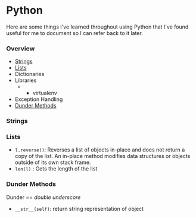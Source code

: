 # Python

Here are some things I've learned throughout using Python that I've found useful for me to document so I can refer back to it later.

### Overview
- [Strings](#strings)
- [Lists](#lists)
- Dictionaries
- Libraries
    - - virtualenv
- Exception Handling
- [Dunder Methods](#dunder-methods)

### Strings


### Lists

- `l.reverse()`: Reverses a list of objects in-place and does not return a copy of the list. An in-place method modifies data structures or objects outside of its own stack frame.
- `len(l)` : Gets the length of the list


### Dunder Methods
Dunder == *double underscore*
- `__str__(self)`: return string representation of object